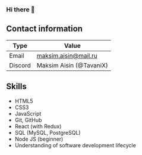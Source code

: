 ### Hi there 👋

## Contact information

| Type | Value | 
|-----------|-----------|  
| Email | maksim.aisin@mail.ru |
| Discord | Maksim Aisin (@TavaniX) |

## Skills
- HTML5
- CSS3
- JavaScript
- Git, GitHub
- React (with Redux)
- SQL (MySQL, PostgreSQL)
- Node JS (beginner)
- Understanding of software development lifecycle

<!--
**TavaniX/TavaniX** is a ✨ _special_ ✨ repository because its `README.md` (this file) appears on your GitHub profile.

Here are some ideas to get you started:

- 🔭 I’m currently working on ...
- 🌱 I’m currently learning ...
- 👯 I’m looking to collaborate on ...
- 🤔 I’m looking for help with ...
- 💬 Ask me about ...
- 📫 How to reach me: ...
- 😄 Pronouns: ...
- ⚡ Fun fact: ...
-->

